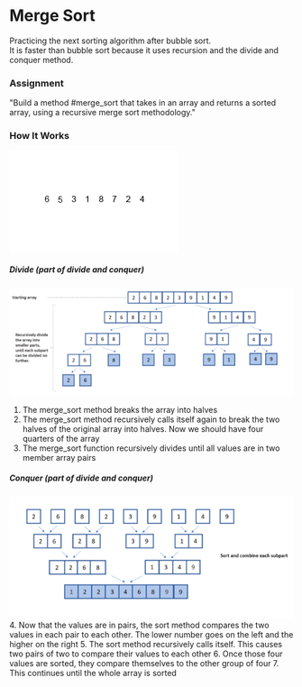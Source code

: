 # Merge Sort

Practicing the next sorting algorithm after bubble sort.  
It is faster than bubble sort because it uses recursion and the divide and conquer method.

### Assignment

"Build a method #merge_sort that takes in an array and returns a sorted array, using a recursive merge sort methodology."

### How It Works

![Merge Sort Gif](merge_sort.gif)


##### Divide (part of divide and conquer)
![Divide](divide.png)
1. The merge_sort method breaks the array into halves
2. The merge_sort method recursively calls itself again to break the two halves of the original array into halves. Now we should have four quarters of the array
3. The merge_sort function recursively divides until all values are in two member array pairs

##### Conquer (part of divide and conquer)
![Conquer](conquer.png)
4. Now that the values are in pairs, the sort method compares the two values in each pair to each other. The lower number goes on the left and the higher on the right
5. The sort method recursively calls itself. This causes two pairs of two to compare their values to each other
6. Once those four values are sorted, they compare themselves to the other group of four
7. This continues until the whole array is sorted

